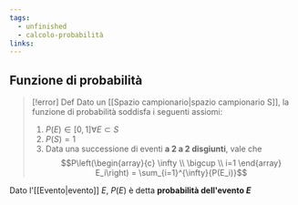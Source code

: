 ```yaml
---
tags:
  - unfinished
  - calcolo-probabilità
links:
---
```

## Funzione di probabilità
> [!error] Def
> Dato un [[Spazio campionario|spazio campionario S]], la funzione di probabilità soddisfa i seguenti assiomi:
> 1) $P(E) \in [0, 1] \forall E \subset S$
> 2) $P(S) = 1$
> 3) Data una successione di eventi **a 2 a 2 disgiunti**, vale che $$P\left(\begin{array}{c} \infty \\ \bigcup \\ i=1 \end{array} E_i\right) = \sum_{i=1}^{\infty}{P(E_i)}$$

Dato l'[[Evento|evento]] $E$, $P(E)$ è detta **probabilità dell'evento $E$**
